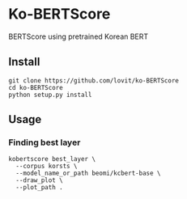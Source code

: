 # Ko-BERTScore

BERTScore using pretrained Korean BERT

## Install

```
git clone https://github.com/lovit/ko-BERTScore
cd ko-BERTScore
python setup.py install
```

## Usage

### Finding best layer
```
kobertscore best_layer \
  --corpus korsts \
  --model_name_or_path beomi/kcbert-base \
  --draw_plot \
  --plot_path .
```